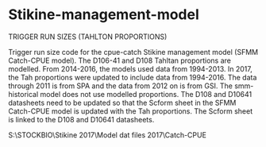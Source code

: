 # Stikine-management-model
TRIGGER RUN SIZES (TAHLTON PROPORTIONS)

Trigger run size code for the cpue-catch Stikine management model (SFMM Catch-CPUE model). The D106-41 and D108 Tahltan proportions are modelled. From 2014-2016, the models used data from 1994-2013. In 2017, the Tah proportions were updated to include data from 1994-2016. The data through 2011 is from SPA and the data from 2012 on is from GSI. The smm-historical model does not use modelled proportions. The D108 and D10641 datasheets need to be updated so that the Scform sheet in the SFMM Catch-CPUE model is updated with the Tah proportions. The Scform sheet is linked to the D108 and D10641 datasheets.

S:\STOCKBIO\Stikine 2017\Model dat files 2017\Catch-CPUE
